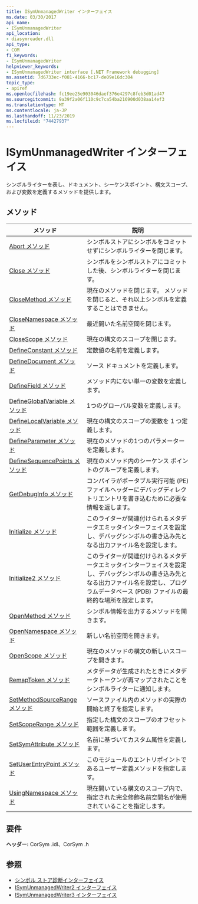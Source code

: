 ```yaml
---
title: ISymUnmanagedWriter インターフェイス
ms.date: 03/30/2017
api_name:
- ISymUnmanagedWriter
api_location:
- diasymreader.dll
api_type:
- COM
f1_keywords:
- ISymUnmanagedWriter
helpviewer_keywords:
- ISymUnmanagedWriter interface [.NET Framework debugging]
ms.assetid: 7d6733ec-f081-4166-bc17-de09e16dc304
topic_type:
- apiref
ms.openlocfilehash: fc19ee25e903046daef376e4297c8feb3d01ad47
ms.sourcegitcommit: 9a39f2a06f110c9c7ca54ba216900d038aa14ef3
ms.translationtype: MT
ms.contentlocale: ja-JP
ms.lasthandoff: 11/23/2019
ms.locfileid: "74427937"
---
```

# <a name="isymunmanagedwriter-interface"></a>ISymUnmanagedWriter インターフェイス
シンボルライターを表し、ドキュメント、シーケンスポイント、構文スコープ、および変数を定義するメソッドを提供します。  
  
## <a name="methods"></a>メソッド  
  
|メソッド|説明|  
|------------|-----------------|  
|[Abort メソッド](../../../../docs/framework/unmanaged-api/diagnostics/isymunmanagedwriter-abort-method.md)|シンボルストアにシンボルをコミットせずにシンボルライターを閉じます。|  
|[Close メソッド](../../../../docs/framework/unmanaged-api/diagnostics/isymunmanagedwriter-close-method.md)|シンボルをシンボルストアにコミットした後、シンボルライターを閉じます。|  
|[CloseMethod メソッド](../../../../docs/framework/unmanaged-api/diagnostics/isymunmanagedwriter-closemethod-method.md)|現在のメソッドを閉じます。 メソッドを閉じると、それ以上シンボルを定義することはできません。|  
|[CloseNamespace メソッド](../../../../docs/framework/unmanaged-api/diagnostics/isymunmanagedwriter-closenamespace-method.md)|最近開いた名前空間を閉じます。|  
|[CloseScope メソッド](../../../../docs/framework/unmanaged-api/diagnostics/isymunmanagedwriter-closescope-method.md)|現在の構文のスコープを閉じます。|  
|[DefineConstant メソッド](../../../../docs/framework/unmanaged-api/diagnostics/isymunmanagedwriter-defineconstant-method.md)|定数値の名前を定義します。|  
|[DefineDocument メソッド](../../../../docs/framework/unmanaged-api/diagnostics/isymunmanagedwriter-definedocument-method.md)|ソース ドキュメントを定義します。|  
|[DefineField メソッド](../../../../docs/framework/unmanaged-api/diagnostics/isymunmanagedwriter-definefield-method.md)|メソッド内にない単一の変数を定義します。|  
|[DefineGlobalVariable メソッド](../../../../docs/framework/unmanaged-api/diagnostics/isymunmanagedwriter-defineglobalvariable-method.md)|1つのグローバル変数を定義します。|  
|[DefineLocalVariable メソッド](../../../../docs/framework/unmanaged-api/diagnostics/isymunmanagedwriter-definelocalvariable-method.md)|現在の構文のスコープの変数を 1 つ定義します。|  
|[DefineParameter メソッド](../../../../docs/framework/unmanaged-api/diagnostics/isymunmanagedwriter-defineparameter-method.md)|現在のメソッドの1つのパラメーターを定義します。|  
|[DefineSequencePoints メソッド](../../../../docs/framework/unmanaged-api/diagnostics/isymunmanagedwriter-definesequencepoints-method.md)|現在のメソッド内のシーケンス ポイントのグループを定義します。|  
|[GetDebugInfo メソッド](../../../../docs/framework/unmanaged-api/diagnostics/isymunmanagedwriter-getdebuginfo-method.md)|コンパイラがポータブル実行可能 (PE) ファイルヘッダーにデバッグディレクトリエントリを書き込むために必要な情報を返します。|  
|[Initialize メソッド](../../../../docs/framework/unmanaged-api/diagnostics/isymunmanagedwriter-initialize-method.md)|このライターが関連付けられるメタデータエミッタインターフェイスを設定し、デバッグシンボルの書き込み先となる出力ファイル名を設定します。|  
|[Initialize2 メソッド](../../../../docs/framework/unmanaged-api/diagnostics/isymunmanagedwriter-initialize2-method.md)|このライターが関連付けられるメタデータエミッタインターフェイスを設定し、デバッグシンボルの書き込み先となる出力ファイル名を設定し、プログラムデータベース (PDB) ファイルの最終的な場所を設定します。|  
|[OpenMethod メソッド](../../../../docs/framework/unmanaged-api/diagnostics/isymunmanagedwriter-openmethod-method.md)|シンボル情報を出力するメソッドを開きます。|  
|[OpenNamespace メソッド](../../../../docs/framework/unmanaged-api/diagnostics/isymunmanagedwriter-opennamespace-method.md)|新しい名前空間を開きます。|  
|[OpenScope メソッド](../../../../docs/framework/unmanaged-api/diagnostics/isymunmanagedwriter-openscope-method.md)|現在のメソッドの構文の新しいスコープを開きます。|  
|[RemapToken メソッド](../../../../docs/framework/unmanaged-api/diagnostics/isymunmanagedwriter-remaptoken-method.md)|メタデータが生成されたときにメタデータトークンが再マップされたことをシンボルライターに通知します。|  
|[SetMethodSourceRange メソッド](../../../../docs/framework/unmanaged-api/diagnostics/isymunmanagedwriter-setmethodsourcerange-method.md)|ソースファイル内のメソッドの実際の開始と終了を指定します。|  
|[SetScopeRange メソッド](../../../../docs/framework/unmanaged-api/diagnostics/isymunmanagedwriter-setscoperange-method.md)|指定した構文のスコープのオフセット範囲を定義します。|  
|[SetSymAttribute メソッド](../../../../docs/framework/unmanaged-api/diagnostics/isymunmanagedwriter-setsymattribute-method.md)|名前に基づいてカスタム属性を定義します。|  
|[SetUserEntryPoint メソッド](../../../../docs/framework/unmanaged-api/diagnostics/isymunmanagedwriter-setuserentrypoint-method.md)|このモジュールのエントリポイントであるユーザー定義メソッドを指定します。|  
|[UsingNamespace メソッド](../../../../docs/framework/unmanaged-api/diagnostics/isymunmanagedwriter-usingnamespace-method.md)|現在開いている構文のスコープ内で、指定された完全修飾名前空間名が使用されていることを指定します。|  
  
## <a name="requirements"></a>要件  
 **ヘッダー:** CorSym .idl、CorSym .h  
  
## <a name="see-also"></a>参照

- [シンボル ストア診断インターフェイス](../../../../docs/framework/unmanaged-api/diagnostics/diagnostics-symbol-store-interfaces.md)
- [ISymUnmanagedWriter2 インターフェイス](../../../../docs/framework/unmanaged-api/diagnostics/isymunmanagedwriter2-interface.md)
- [ISymUnmanagedWriter3 インターフェイス](../../../../docs/framework/unmanaged-api/diagnostics/isymunmanagedwriter3-interface.md)
